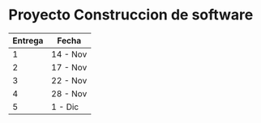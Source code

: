 # Proyecto Construccion de software

| Entrega | Fecha |
| -------- | -----|
| 1 | 14 - Nov |
|2| 17 - Nov |
|3| 22 - Nov |
|4| 28 - Nov |
|5 | 1 - Dic |
